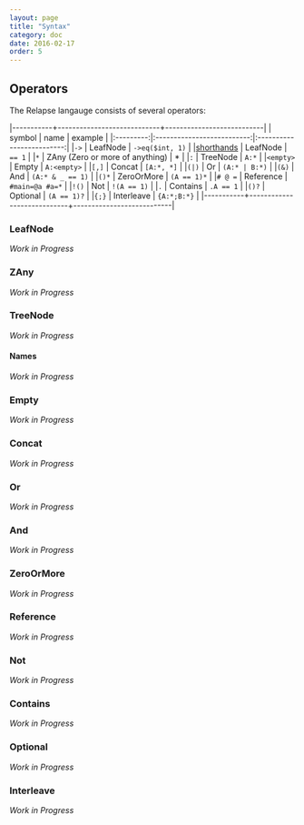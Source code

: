 ```yaml
---
layout: page
title: "Syntax"
category: doc
date: 2016-02-17
order: 5
---
```


## Operators

The Relapse langauge consists of several operators:

|-----------+----------------------------+---------------------------|
| symbol    | name                       | example                   |
|:---------:|:--------------------------:|:-------------------------:|
|`->`       | LeafNode                   | `->eq($int, 1)`           |
|[shorthands](http://127.0.0.1:4000/doc/builtin.html#Shorthands) | LeafNode                   | `== 1`                      |
|`*`        | ZAny (Zero or more of anything) |  *                   |
|`:`        | TreeNode                   | `A:*`                       |
|`<empty>`  | Empty                      | `A:<empty>`                 |
|`[,]`      | Concat                     | `[A:*, *]`                  |
|`(|)`      | Or                         | `(A:* | B:*)`               |
|`(&)`      | And                        | `(A:* & _ == 1)`            |
|`()*`      | ZeroOrMore                 | `(A == 1)*`                 |
|`# @ =`    | Reference                  | `#main=@a #a=*`             |
|`!()`      | Not                        | `!(A == 1)`                 |
|`.`        | Contains                   | `.A == 1`                   |
|`()?`      | Optional                   | `(A == 1)?`                 |
|`{;}`      | Interleave                 | `{A:*;B:*}`                 |
|-----------+----------------------------+---------------------------|

### LeafNode

*Work in Progress*

### ZAny

*Work in Progress*

### TreeNode

*Work in Progress*

#### Names

*Work in Progress*

### Empty

*Work in Progress*

### Concat

*Work in Progress*

### Or

*Work in Progress*

### And

*Work in Progress*

### ZeroOrMore

*Work in Progress*

### Reference

*Work in Progress*

### Not

*Work in Progress*

### Contains

*Work in Progress*

### Optional

*Work in Progress*

### Interleave

*Work in Progress*
